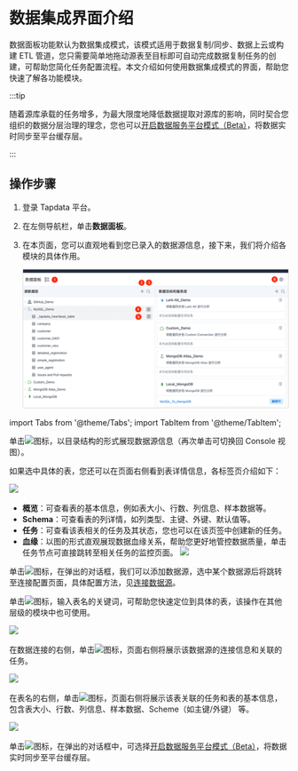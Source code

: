 # 数据集成界面介绍

数据面板功能默认为数据集成模式，该模式适用于数据复制/同步、数据上云或构建 ETL 管道，您只需要简单地拖动源表至目标即可自动完成数据复制任务的创建，可帮助您简化任务配置流程。本文介绍如何使用数据集成模式的界面，帮助您快速了解各功能模块。

:::tip

随着源库承载的任务增多，为最大限度地降低数据提取对源库的影响，同时契合您组织的数据分层治理的理念，您也可以[开启数据服务平台模式（Beta）](../daas-mode/enable-daas-mode.md)，将数据实时同步至平台缓存层。

:::

## 操作步骤

1. 登录 Tapdata 平台。

2. 在左侧导航栏，单击**数据面板**。

3. 在本页面，您可以直观地看到您已录入的数据源信息，接下来，我们将介绍各模块的具体作用。

   ![数据集成模式界面](../../../images/etl_dashboard.png)

   

import Tabs from '@theme/Tabs';
import TabItem from '@theme/TabItem';

<Tabs className="unique-tabs">
    <TabItem value="5" label="① 切换视图" default>
   <p>单击<img src='/img/switch_icon.png'></img>图标，以目录结构的形式展现数据源信息（再次单击可切换回 Console 视图）。</p>
   <p>如果选中具体的表，您还可以在页面右侧看到表详情信息，各标签页介绍如下：</p>
   <img src='/img/data_category_view.png'></img>
   <ul>
   <li><b>概览</b>：可查看表的基本信息，例如表大小、行数、列信息、样本数据等。</li>
   <li><b>Schema</b>：可查看表的列详情，如列类型、主键、外键、默认值等。</li>
   <li><b>任务</b>：可查看该表相关的任务及其状态，您也可以在该页签中创建新的任务。</li>
   <li><b>血缘</b>：以图的形式直观展现数据血缘关系，帮助您更好地管控数据质量，单击任务节点可直接跳转至相关任务的监控页面。
   <img src='/img/data_lineage.png'></img>
   </li>
  </ul> 

   </TabItem>
    <TabItem value="1" label="② 添加数据源">
    <p>单击<img src='/img/add_icon.png'></img>图标，在弹出的对话框，我们可以添加数据源，选中某个数据源后将跳转至连接配置页面，具体配置方法，见<a href="../../connect-database">连接数据源</a>。</p>
   </TabItem>
   <TabItem value="2" label="③ 搜索表">
   <p>单击<img src='/img/search_icon.png'></img>图标，输入表名的关键词，可帮助您快速定位到具体的表，该操作在其他层级的模块中也可使用。</p>
   <img src='/img/search_table.png'></img>
   </TabItem>
   <TabItem value="3" label="④ 数据源详情">
   <p>在数据连接的右侧，单击<img src='/img/detail_icon.png'></img>图标，页面右侧将展示该数据源的连接信息和关联的任务。</p>
   <img src='/img/data_source_detail.png'></img>
   </TabItem>
   <TabItem value="4" label="⑤ 表详情">

   <p>在表名的右侧，单击<img src='/img/detail_icon.png'></img>图标，页面右侧将展示该表关联的任务和表的基本信息，包含表大小、行数、列信息、样本数据、Scheme（如主键/外键） 等。</p>
   <img src='/img/table_detail.png'></img>
   </TabItem>
   <TabItem value="6" label="⑥ 切换模式">
   <p>单击<img src='/img/setting_icon.png'></img>图标，在弹出的对话框中，可选择<a href="../daas-mode/enable-daas-mode">开启数据服务平台模式（Beta）</a>，将数据实时同步至平台缓存层。</p>
</TabItem>
</Tabs>